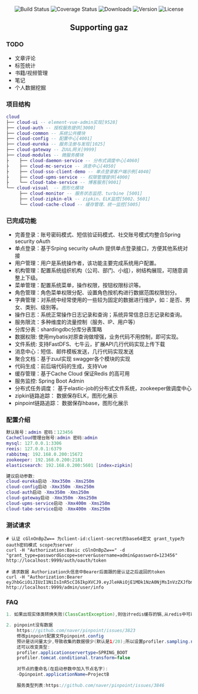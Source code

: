 <p align="center">
 <img src="https://img.shields.io/circleci/project/vuejs/vue/dev.svg" alt="Build Status">
  <img src="https://img.shields.io/badge/Spring%20Cloud-Edgware-blue.svg" alt="Coverage Status">
  <img src="https://img.shields.io/badge/Spring%20Boot-1.5.9-blue.svg" alt="Downloads">
  <img src="https://img.shields.io/badge/npm-v5.5.1-blue.svg" alt="Version">
  <img src="https://img.shields.io/npm/l/vue.svg" alt="License">
</p>

<h2 align="center">Supporting gaz</h2>  

### TODO

  - 文章评论
  - 标签统计
  - 书籍/视频管理
  - 笔记
  - 个人数据挖掘

### 项目结构
``` lua
cloud
├── cloud-ui -- element-vue-admin实现[9528]
├── cloud-auth -- 授权服务提供[3000]
├── cloud-common -- 系统公共模块 
├── cloud-config -- 配置中心[4001]
├── cloud-eureka -- 服务注册与发现[1025]
├── cloud-gateway -- ZUUL网关[9999]
├── cloud-modules -- 微服务模块
├    ├── cloud-daemon-service -- 分布式调度中心[4060]
├    ├── cloud-mc-service -- 消息中心[4050]
├    ├── cloud-sso-client-demo -- 单点登录客户端示例[4040]
├    ├── cloud-upms-service -- 权限管理提供[4000]
├    └── cloud-tabe-service -- 博客服务[9001]
└── cloud-visual  -- 图形化模块 
     ├── cloud-monitor -- 服务状态监控、turbine [5001]
     ├── cloud-zipkin-elk -- zipkin、ELK监控[5002、5601]
     └── cloud-cache-cloud -- 缓存管理、统一监控[5005]
```
###  已完成功能
- 完善登录：账号密码模式、短信验证码模式、社交账号模式均整合Spring security oAuth
- 单点登录：基于Srping security oAuth 提供单点登录接口，方便其他系统对接
- 用户管理：用户是系统操作者，该功能主要完成系统用户配置。
- 机构管理：配置系统组织机构（公司、部门、小组），树结构展现，可随意调整上下级。
- 菜单管理：配置系统菜单，操作权限，按钮权限标识等。
- 角色管理：角色菜单权限分配、设置角色按机构进行数据范围权限划分。
- 字典管理：对系统中经常使用的一些较为固定的数据进行维护，如：是否、男女、类别、级别等。
- 操作日志：系统正常操作日志记录和查询；系统异常信息日志记录和查询。
- 服务限流：多种维度的流量控制（服务、IP、用户等）
- 分库分表：shardingdbc分库分表策略
- 数据权限: 使用mybatis对原查询做增强，业务代码不用控制，即可实现。
- 文件系统: 支持FastDFS、七牛云，扩展API几行代码实现上传下载
- 消息中心：短信、邮件模板发送，几行代码实现发送
- 聚合文档：基于zuul实现 swagger各个模块的实现
- 代码生成：前后端代码的生成，支持Vue
- 缓存管理：基于Cache Cloud 保证Redis 的高可用
- 服务监控: Spring Boot Admin
- 分布式任务调度： 基于elastic-job的分布式文件系统，zookeeper做调度中心
- zipkin链路追踪： 数据保存ELK，图形化展示
- pinpoint链路追踪： 数据保存hbase，图形化展示 

### 配置介绍
```lua
默认账号：admin 密码：123456
CacheCloud管理台账号:admin 密码:admin
mysql: 127.0.0.1:3306
reeis: 127.0.0.1:6379
rabbitmq: 192.168.0.200:15672
zookeeper: 192.168.0.200:2181
elasticsearch: 192.168.0.200:5601 [index=zipkin]

建议启动参数:
cloud-eureka启动 -Xmx350m -Xms250m
cloud-config启动 -Xmx350m -Xms250m
cloud-auth启动 -Xmx350m -Xms250m
cloud-gateway启动 -Xmx350m -Xms250m
cloud-upms-service启动 -Xmx400m -Xms250m
cloud-tabe-service启动 -Xmx400m -Xms250m
```

### 测试请求

```shell
# 认证 cGlnOnBpZw== 为client-id:client-secret的base64密文 grant_type为oauth密码模式 scope为server
curl -H "Authorization:Basic cGlnOnBpZw==" -d "grant_type=password&scope=server&username=admin&password=123456" http://localhost:9999/auth/oauth/token

# 请求数据 Authorization头信息中Bearer后面跟的是认证之后返回的token
curl -H "Authorization:Bearer eyJhbGciOiJIUzI1NiIsInR5cCI6IkpXVCJ9.eyJleHAiOjE1MDk1NzA0NjMsInVzZXJfbmFtZSI6ImFkbWluIiwiYXV0aG9yaXRpZXMiOlsiYWRtaW4iXSwianRpIjoiZWMwZmJhMjYtMGJkZS00YjY2LThhZTQtZGRmYTNiMzkxZGM5IiwiY2xpZW50X2lkIjoicGlnIiwic2NvcGUiOlsic2VydmVyIl19.ZoSU_4NhdolnV6ZsNaSXITC_pewUDiaqZPLoESu9f9s" http://localhost:9999/admin/user/info
```

### FAQ
```java
1. 如果出现实体类转换失败(ClassCastException),则估计redis缓存的锅,从redis中可以取出对象并反序列化成功,但无法再次转换. 即redis->Object可以. 但是方法返回Object或者传递Object时,则出现无法转换的异常

2. pinpoint没有数据
	https://github.com/naver/pinpoint/issues/3823
	修改pinpoint配置文件pinpoint.config
	预计是访问量太少,导致收集的数据很少(默认是1/20);所以设置profiler.sampling.rate=1即(1/1=100%)
	还可以改变类型:
	profiler.applicationservertype=SPRING_BOOT
	profiler.tomcat.conditional.transform=false
	
	对节点的重命名(在启动参数中加入节点名字):
	-Dpinpoint.applicationName=ProjectB
	
	服务类型列表:https://github.com/naver/pinpoint/issues/3846
```